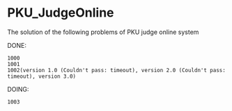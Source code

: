 PKU_JudgeOnline
====================

The solution of the following problems of PKU judge online system

DONE:

	1000
	1001
	1002(version 1.0 (Couldn't pass: timeout), version 2.0 (Couldn't pass: timeout), version 3.0)

DOING:

	1003

